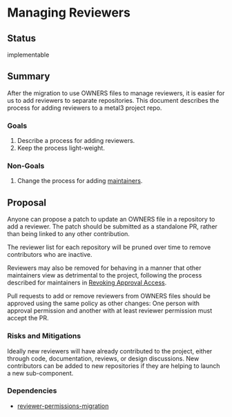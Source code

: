 # Managing Reviewers

## Status

implementable

## Summary

After the migration to use OWNERS files to manage reviewers, it is
easier for us to add reviewers to separate repositories. This document
describes the process for adding reviewers to a metal3 project repo.

### Goals

1. Describe a process for adding reviewers.
2. Keep the process light-weight.

### Non-Goals

1. Change the process for adding [maintainers](https://github.com/metal3-io/community/blob/main/maintainers/).

## Proposal

Anyone can propose a patch to update an OWNERS file in a repository to
add a reviewer. The patch should be submitted as a standalone PR,
rather than being linked to any other contribution.

The reviewer list for each repository will be pruned over time to
remove contributors who are inactive.

Reviewers may also be removed for behaving in a manner that other
maintainers view as detrimental to the project, following the process
described for maintainers in [Revoking Approval
Access](https://github.com/metal3-io/community/blob/main/maintainers/README.md#revoking-approval-access).

Pull requests to add or remove reviewers from OWNERS files should be
approved using the same policy as other changes: One person with
approval permission and another with at least reviewer permission must
accept the PR.

### Risks and Mitigations

Ideally new reviewers will have already contributed to the project,
either through code, documentation, reviews, or design
discussions. New contributors can be added to new repositories if they
are helping to launch a new sub-component.

### Dependencies

- [reviewer-permissions-migration](reviewer-permissions-migration.md)
